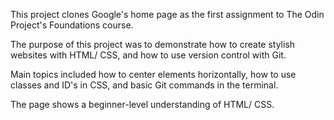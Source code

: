 This project clones Google's home page as the first assignment to The Odin Project's Foundations course.

The purpose of this project was to demonstrate how to create stylish websites with HTML/ CSS, and how to use version control with Git.

Main topics included how to center elements horizontally, how to use classes and ID's in CSS, and basic Git commands in the terminal.

The page shows a beginner-level understanding of HTML/ CSS.